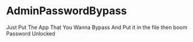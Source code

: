 # AdminPasswordBypass
Just Put The App That You Wanna Bypass And Put it in the file then boom Password Unlocked

